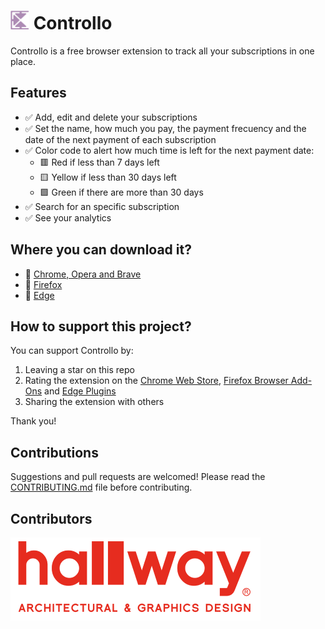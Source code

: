 # <img src="./assets/icon.png" width="30" height="30"> Controllo

Controllo is a free browser extension to track all your subscriptions in one place.

## Features

- ✅ Add, edit and delete your subscriptions
- ✅ Set the name, how much you pay, the payment frecuency and the date of the next payment of each subscription
- ✅ Color code to alert how much time is left for the next payment date:
  - 🟥 Red if less than 7 days left
  - 🟨 Yellow if less than 30 days left
  - 🟩 Green if there are more than 30 days
- ✅ Search for an specific subscription
- ✅ See your analytics

## Where you can download it?

- 🎁 [Chrome, Opera and Brave](https://chrome.google.com/webstore/detail/controllo/bodddijlpmhpjplaajoigmejoglnjhif)
- 🎁 [Firefox](https://addons.mozilla.org/es/firefox/addon/controllo/)
- 🎁 [Edge](https://microsoftedge.microsoft.com/addons/detail/controllo/hepodmbgelammobllblgaindjhahghgj)

## How to support this project?

You can support Controllo by:

1. Leaving a star on this repo
2. Rating the extension on the [Chrome Web Store](https://chrome.google.com/webstore/detail/controllo/bodddijlpmhpjplaajoigmejoglnjhif), [Firefox Browser Add-Ons](https://addons.mozilla.org/es/firefox/addon/controllo/) and [Edge Plugins](https://microsoftedge.microsoft.com/addons/detail/controllo/hepodmbgelammobllblgaindjhahghgj)
3. Sharing the extension with others

Thank you!

## Contributions

Suggestions and pull requests are welcomed! Please read the [CONTRIBUTING.md](https://github.com/dlcastillop/controllo/blob/main/CONTRIBUTING.md) file before contributing.

## Contributors

[<img src="./readme_files/hallwayAD_logo.png">](https://linktr.ee/hallwayAD)
